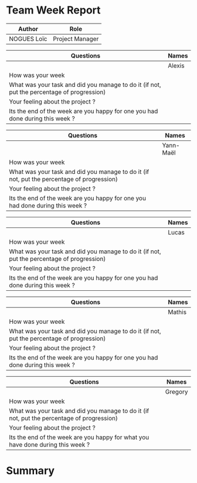 # Team Week Report

|Author|Role|
|------|----|
|NOGUES Loïc|Project Manager|

| Questions                                                                                  | Names  |
| ------------------------------------------------------------------------------------------ | ------ |
|                                                                                            | Alexis |
| How was your week                                                                          |        |
| What was your task and did you manage to do it (if not, put the percentage of progression) |        |
| Your feeling about the project ?                                                           |        |
| Its the end of the week are you happy for one you had done during this week ?              |        |




| Questions                                                                                  | Names     |
| ------------------------------------------------------------------------------------------ | --------- |
|                                                                                            | Yann-Maël |
| How was your week                                                                          |           |
| What was your task and did you manage to do it (if not, put the percentage of progression) |           |
| Your feeling about the project ?                                                           |           |
| Its the end of the week are you happy for one you had done during this week ?              |           |


| Questions                                                                                  | Names |
| ------------------------------------------------------------------------------------------ | ----- |
|                                                                                            | Lucas |
| How was your week                                                                          |       |
| What was your task and did you manage to do it (if not, put the percentage of progression) |       |
| Your feeling about the project ?                                                           |       |
| Its the end of the week are you happy for one you had done during this week ?              |       |

| Questions                                                                                  | Names  |
| ------------------------------------------------------------------------------------------ | ------ |
|                                                                                            | Mathis |
| How was your week                                                                          |        |
| What was your task and did you manage to do it (if not, put the percentage of progression) |        |
| Your feeling about the project ?                                                           |        |
| Its the end of the week are you happy for one you had done during this week ?              |

| Questions                                                                                  | Names   |
| ------------------------------------------------------------------------------------------ | ------- |
|                                                                                            | Gregory |
| How was your week                                                                          |       |
| What was your task and did you manage to do it (if not, put the percentage of progression) |         |
| Your feeling about the project ?                                                           |        |
| Its the end of the week are you happy for what you have done during this week ?              |       |  

# Summary
